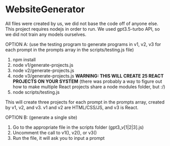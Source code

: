 # WebsiteGenerator

All files were created by us, we did not base the code off of anyone else. This project requires nodejs in order to run. We used gpt3.5-turbo API, so we did not train any models ourselves. 

OPTION A: (use the testing program to generate programs in v1, v2, v3 for each prompt in the prompts array in the scripts/testing.js file)

1. npm install
2. node v1/generate-projects.js
3. node v2/generate-projects.js
4. node v3/generate-projects.js **WARNING: THIS WILL CREATE 25 REACT PROJECTS ON YOUR SYSTEM** (there was probably a way to figure out how to make multiple React projects share a node modules folder, but :/)
5. node scripts/testing.js 

This will create three projects for each prompt in the prompts array, created by v1, v2, and v3. v1 and v2 are HTML/CSS/JS, and v3 is React.

OPTION B: (generate a single site)

1. Go to the appropriate file in the scripts folder (gpt3_v[1|2|3].js)
2. Uncomment the call to v1(), v2(), or v3()
3. Run the file, it will ask you to input a prompt
